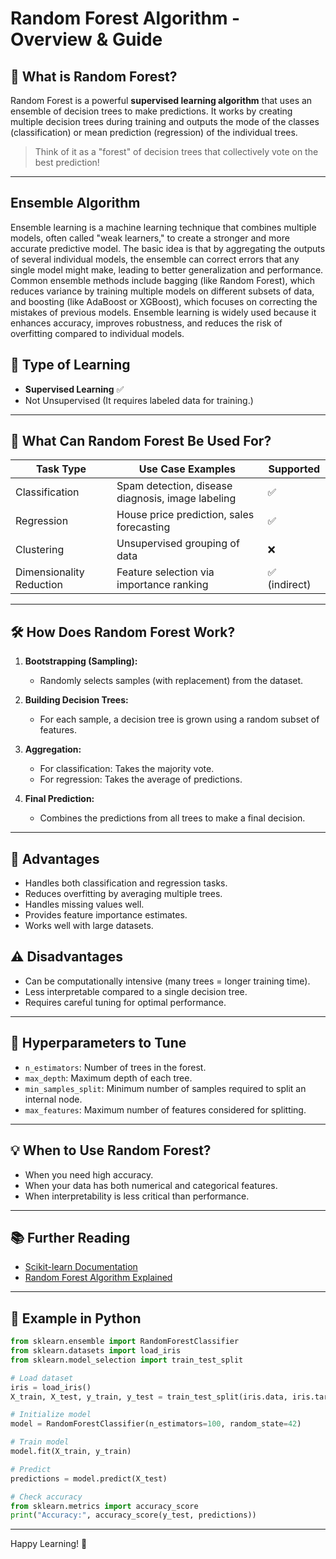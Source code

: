 # Random Forest Algorithm - Overview & Guide


## 🌲 What is Random Forest?
Random Forest is a powerful **supervised learning algorithm** that uses an ensemble of decision trees to make predictions. It works by creating multiple decision trees during training and outputs the mode of the classes (classification) or mean prediction (regression) of the individual trees.

> Think of it as a "forest" of decision trees that collectively vote on the best prediction!

---
## Ensemble Algorithm

Ensemble learning is a machine learning technique that combines multiple models, often called "weak learners," to create a stronger and more accurate predictive model. The basic idea is that by aggregating the outputs of several individual models, the ensemble can correct errors that any single model might make, leading to better generalization and performance. Common ensemble methods include bagging (like Random Forest), which reduces variance by training multiple models on different subsets of data, and boosting (like AdaBoost or XGBoost), which focuses on correcting the mistakes of previous models. Ensemble learning is widely used because it enhances accuracy, improves robustness, and reduces the risk of overfitting compared to individual models.


## 🧩 Type of Learning
- **Supervised Learning** ✅
- Not Unsupervised (It requires labeled data for training.)

---

## 🚀 What Can Random Forest Be Used For?

| Task Type        | Use Case Examples                                 | Supported |
|-----------------|--------------------------------------------------|-----------|
| Classification  | Spam detection, disease diagnosis, image labeling | ✅         |
| Regression      | House price prediction, sales forecasting         | ✅         |
| Clustering      | Unsupervised grouping of data                    | ❌         |
| Dimensionality Reduction | Feature selection via importance ranking   | ✅ (indirect) |


---

## 🛠️ How Does Random Forest Work?

1. **Bootstrapping (Sampling):**
   - Randomly selects samples (with replacement) from the dataset.

2. **Building Decision Trees:**
   - For each sample, a decision tree is grown using a random subset of features.

3. **Aggregation:**
   - For classification: Takes the majority vote.
   - For regression: Takes the average of predictions.

4. **Final Prediction:**
   - Combines the predictions from all trees to make a final decision.


---

## 🎯 Advantages

- Handles both classification and regression tasks.
- Reduces overfitting by averaging multiple trees.
- Handles missing values well.
- Provides feature importance estimates.
- Works well with large datasets.


## ⚠️ Disadvantages

- Can be computationally intensive (many trees = longer training time).
- Less interpretable compared to a single decision tree.
- Requires careful tuning for optimal performance.


---

## 🔧 Hyperparameters to Tune

- `n_estimators`: Number of trees in the forest.
- `max_depth`: Maximum depth of each tree.
- `min_samples_split`: Minimum number of samples required to split an internal node.
- `max_features`: Maximum number of features considered for splitting.


---

## 💡 When to Use Random Forest?
- When you need high accuracy.
- When your data has both numerical and categorical features.
- When interpretability is less critical than performance.


---

## 📚 Further Reading
- [Scikit-learn Documentation](https://scikit-learn.org/stable/modules/generated/sklearn.ensemble.RandomForestClassifier.html)
- [Random Forest Algorithm Explained](https://towardsdatascience.com/the-random-forest-algorithm-d457d499ffcd)


---

## 🚀 Example in Python

```python
from sklearn.ensemble import RandomForestClassifier
from sklearn.datasets import load_iris
from sklearn.model_selection import train_test_split

# Load dataset
iris = load_iris()
X_train, X_test, y_train, y_test = train_test_split(iris.data, iris.target, test_size=0.3, random_state=42)

# Initialize model
model = RandomForestClassifier(n_estimators=100, random_state=42)

# Train model
model.fit(X_train, y_train)

# Predict
predictions = model.predict(X_test)

# Check accuracy
from sklearn.metrics import accuracy_score
print("Accuracy:", accuracy_score(y_test, predictions))
```

---
Happy Learning! 🚀

